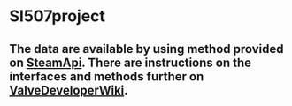 # SI507project
## The data are available by using method provided on [SteamApi](https://steamcommunity.com/dev). There are instructions on the interfaces and methods further on [ValveDeveloperWiki](https://developer.valvesoftware.com/wiki/Steam_Web_API).
## 
